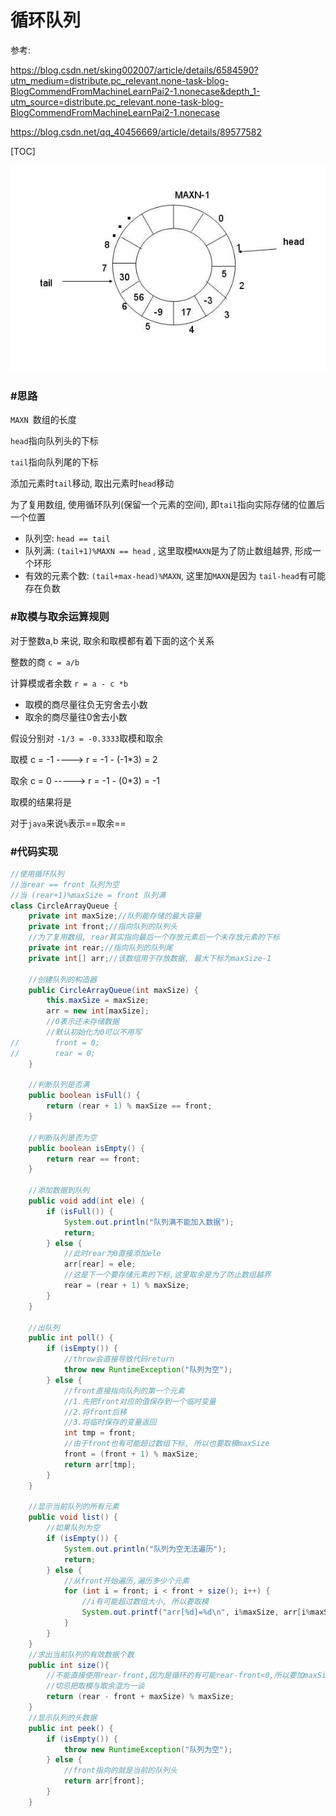 # 循环队列 

参考:

https://blog.csdn.net/sking002007/article/details/6584590?utm_medium=distribute.pc_relevant.none-task-blog-BlogCommendFromMachineLearnPai2-1.nonecase&depth_1-utm_source=distribute.pc_relevant.none-task-blog-BlogCommendFromMachineLearnPai2-1.nonecase



https://blog.csdn.net/qq_40456669/article/details/89577582

[TOC]

![0_1310174978ngyt](https://github.com/dhay3/image-repo/raw/master/20210518/0_1310174978ngyt.7i2qub1n4fc0.gif)

### #思路

`MAXN `数组的长度

`head`指向队列头的下标

`tail`指向队列尾的下标

添加元素时`tail`移动, 取出元素时`head`移动

为了复用数组, 使用循环队列(保留一个元素的空间), 即`tail`指向实际存储的位置后一个位置

- 队列空: `head == tail`
- 队列满: `(tail+1)%MAXN == head` , 这里取模`MAXN`是为了防止数组越界, 形成一个环形
- 有效的元素个数: `(tail+max-head)%MAXN`, 这里加`MAXN`是因为 `tail-head`有可能存在负数

###  #取模与取余运算规则

对于整数a,b 来说, 取余和取模都有着下面的这个关系

整数的商 `c = a/b`

计算模或者余数 `r = a - c *b`

- 取模的商尽量往负无穷舍去小数
- 取余的商尽量往0舍去小数

假设分别对 `-1/3 = -0.3333`取模和取余

取模 c = -1  ---->  r = -1 - (-1*3) =  2

取余 c = 0  -----> r = -1 - (0*3) = -1

取模的结果将是 

对于`java`来说`%`表示==取余==

### #代码实现

```java
//使用循环队列
//当rear == front 队列为空
//当 (rear+1)%maxSize = front 队列满
class CircleArrayQueue {
    private int maxSize;//队列能存储的最大容量
    private int front;//指向队列的队列头
    //为了复用数组, rear其实指向最后一个存放元素后一个未存放元素的下标
    private int rear;//指向队列的队列尾
    private int[] arr;//该数组用于存放数据, 最大下标为maxSize-1

    //创建队列的构造器
    public CircleArrayQueue(int maxSize) {
        this.maxSize = maxSize;
        arr = new int[maxSize];
        //0表示还未存储数据
        //默认初始化为0可以不用写
//        front = 0;
//        rear = 0;
    }

    //判断队列是否满
    public boolean isFull() {
        return (rear + 1) % maxSize == front;
    }

    //判断队列是否为空
    public boolean isEmpty() {
        return rear == front;
    }

    //添加数据到队列
    public void add(int ele) {
        if (isFull()) {
            System.out.println("队列满不能加入数据");
            return;
        } else {
            //此时rear为0直接添加ele
            arr[rear] = ele;
            //这是下一个要存储元素的下标,这里取余是为了防止数组越界
            rear = (rear + 1) % maxSize;
        }
    }

    //出队列
    public int poll() {
        if (isEmpty()) {
            //throw会直接导致代码return
            throw new RuntimeException("队列为空");
        } else {
            //front直接指向队列的第一个元素
            //1.先把front对应的值保存到一个临时变量
            //2.将front后移
            //3.将临时保存的变量返回
            int tmp = front;
            //由于front也有可能超过数组下标, 所以也要取模maxSize
            front = (front + 1) % maxSize;
            return arr[tmp];
        }
    }

    //显示当前队列的所有元素
    public void list() {
        //如果队列为空
        if (isEmpty()) {
            System.out.println("队列为空无法遍历");
            return;
        } else {
            //从front开始遍历,遍历多少个元素
            for (int i = front; i < front + size(); i++) {
                //i有可能超过数组大小, 所以要取模
                System.out.printf("arr[%d]=%d\n", i%maxSize, arr[i%maxSize]);
            }
        }
    }
    //求出当前队列的有效数据个数
    public int size(){
        //不能直接使用rear-front,因为是循环的有可能rear-front<0,所以要加maxSize确保值是正数
        //切忌把取模与取余混为一谈
        return (rear - front + maxSize) % maxSize;
    }
    //显示队列的头数据
    public int peek() {
        if (isEmpty()) {
            throw new RuntimeException("队列为空");
        } else {
            //front指向的就是当前的队列头
            return arr[front];
        }
    }
```

